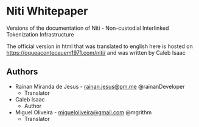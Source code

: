 # Niti Whitepaper

Versions of the documentation of Niti - Non-custodial Interlinked Tokenization Infrastructure

The official version in html that was translated to english here is hosted on https://oqueaconteceuem1971.com/niti/ and was written by Caleb Isaac

## Authors

- Rainan Miranda de Jesus - <rainan.jesus@pm.me> @rainanDeveloper
    - Translator
- Caleb Isaac
    - Author
- Miguel Oliveira - <migueloliveira@gmail.com> @mgrithm
    - Translator